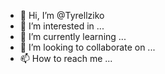 - 👋 Hi, I’m @Tyrellziko
- 👀 I’m interested in ...
- 🌱 I’m currently learning ...
- 💞️ I’m looking to collaborate on ...
- 📫 How to reach me ...

<!---
Tyrellziko/Tyrellziko is a ✨ special ✨ repository because its `README.md` (this file) appears on your GitHub profile.
You can click the Preview link to take a look at your changes.
--->
